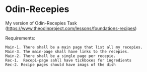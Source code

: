 # Odin-Recepies
My version of Odin-Recepies Task (https://www.theodinproject.com/lessons/foundations-recipes)



Requirements:

    Main-1. There shall be a main page that list all my recepies.
    Main-3. The main-page shall have links to the recepies.
    Main-2. There shall be a single page per recepie.
    Rec-1.  Recepi-page sahll have tickboxes for ingredients
    Rec-2. Recipe pages should have imags of the dish

